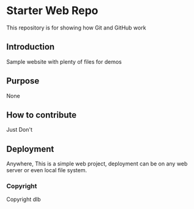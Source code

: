 # Starter Web Repo

This repository is for showing how Git and GitHub work

## Introduction

Sample website with plenty of files for demos

## Purpose
None

## How to contribute
Just Don't

## Deployment
Anywhere,
This is a simple web project, deployment can be on any web server or even local file system.

### Copyright
Copyright dlb
